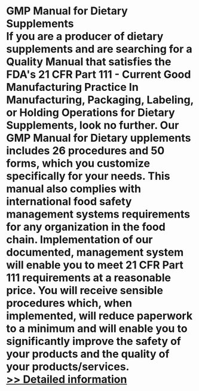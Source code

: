# GMP Manual for Dietary Supplements<br />If you are a producer of dietary supplements and are searching for a Quality Manual that satisfies the FDA's 21 CFR Part 111 - Current Good Manufacturing Practice In Manufacturing, Packaging, Labeling, or Holding Operations for Dietary Supplements, look no further. Our GMP Manual for Dietary upplements includes 26 procedures and 50 forms, which you customize specifically for your needs. This manual also complies with international food safety management systems requirements for any organization in the food chain. Implementation of our documented, management system will enable you to meet 21 CFR Part 111 requirements at a reasonable price. You will receive sensible procedures which, when implemented, will reduce paperwork to a minimum and will enable you to significantly improve the safety of your products and the quality of your products/services.<br />[>> Detailed information](https://secure.shareit.com/shareit/product.html?productid=300669260&affiliateid=200057808)